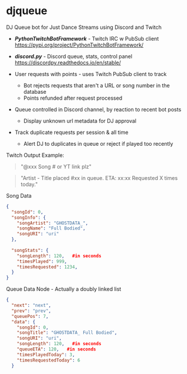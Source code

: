 # djqueue
DJ Queue bot for Just Dance Streams using Discord and Twitch

- ***PythonTwitchBotFramework*** - Twitch IRC w PubSub client  https://pypi.org/project/PythonTwitchBotFramework/
- ***discord.py*** - Discord queue, stats, control panel https://discordpy.readthedocs.io/en/stable/ 

- User requests with points - uses Twitch PubSub client to track
  - Bot rejects requests that aren't a URL or song number in the database
  - Points refunded after request processed

- Queue controlled in Discord channel, by reaction to recent bot posts
  - Display unknown url metadata for DJ approval

- Track duplicate requests per session & all time
  - Alert DJ to duplicates in queue or reject if played too recently


Twitch Output Example:

  > "@xxx Song # or YT link plz"
  
  > "Artist - Title placed #xx in queue.  ETA: xx:xx  Requested X times today."


Song Data

```json
{
  "songId": 0,
  "songInfo": {
    "songArtist": "GHOSTDATA_",
    "songName": "Full Bodied",
    "songURI": "uri"
  },
  
  "songStats": {
    "songLength": 120,   #in seconds
    "timesPlayed": 999,
    "timesRequested": 1234,
  }
}
```

Queue Data Node - Actually a doubly linked list

```json
{
  "next": "next",
  "prev": "prev",
  "queuePos": 7,
  "data": {
    "songId": 0,
    "songTitle": "GHOSTDATA_ Full Bodied",
    "songURI": "uri",
    "songLength": 120,   #in seconds
    "queueETA": 120,   #in seconds
    "timesPlayedToday": 3,
    "timesRequestedToday": 6
  }
